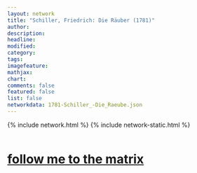 ```yaml
---
layout: network
title: "Schiller, Friedrich: Die Räuber (1781)"
author:
description:
headline:
modified:
category:
tags: 
imagefeature: 
mathjax: 
chart: 
comments: false
featured: false
list: false
networkdata: 1781-Schiller_-Die_Raeube.json
---
```

{% include network.html %}
{% include network-static.html %}
<div class="row">
  <div class="small-5 small-centered columns"><a href="/matrix8"><h1>follow me to the matrix</h1></a>
</div>
</div>
